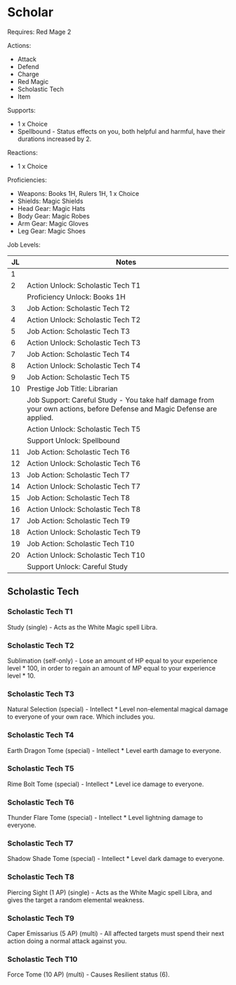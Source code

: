 # Scholar

Requires: Red Mage 2

Actions:

- Attack
- Defend
- Charge
- Red Magic
- Scholastic Tech
- Item

Supports:

- 1 x Choice
- Spellbound - Status effects on you, both helpful and harmful, have their durations increased by 2.

Reactions:

- 1 x Choice

Proficiencies:

- Weapons: Books 1H, Rulers 1H, 1 x Choice
- Shields: Magic Shields
- Head Gear: Magic Hats
- Body Gear: Magic Robes
- Arm Gear: Magic Gloves
- Leg Gear: Magic Shoes

Job Levels:

| JL | Notes |
| --- | --- |
| 1 | 
| 2 | Action Unlock: Scholastic Tech T1
|   | Proficiency Unlock: Books 1H
| 3 | Job Action: Scholastic Tech T2
| 4 | Action Unlock: Scholastic Tech T2
| 5 | Job Action: Scholastic Tech T3
| 6 | Action Unlock: Scholastic Tech T3
| 7 | Job Action: Scholastic Tech T4
| 8 | Action Unlock: Scholastic Tech T4
| 9 | Job Action: Scholastic Tech T5
| 10 | Prestige Job Title: Librarian
|    | Job Support: Careful Study - You take half damage from your own actions, before Defense and Magic Defense are applied.
|    | Action Unlock: Scholastic Tech T5
|    | Support Unlock: Spellbound
| 11 | Job Action: Scholastic Tech T6
| 12 | Action Unlock: Scholastic Tech T6
| 13 | Job Action: Scholastic Tech T7
| 14 | Action Unlock: Scholastic Tech T7
| 15 | Job Action: Scholastic Tech T8
| 16 | Action Unlock: Scholastic Tech T8
| 17 | Job Action: Scholastic Tech T9
| 18 | Action Unlock: Scholastic Tech T9
| 19 | Job Action: Scholastic Tech T10
| 20 | Action Unlock: Scholastic Tech T10
|    | Support Unlock: Careful Study

## Scholastic Tech

### Scholastic Tech T1

Study (single) - Acts as the White Magic spell Libra.

### Scholastic Tech T2

Sublimation (self-only) - Lose an amount of HP equal to your experience level * 100, in order to regain an amount of MP equal to your experience level * 10.

### Scholastic Tech T3

Natural Selection (special) - Intellect * Level non-elemental magical damage to everyone of your own race. Which includes you.

### Scholastic Tech T4

Earth Dragon Tome (special) - Intellect * Level earth damage to everyone.

### Scholastic Tech T5

Rime Bolt Tome (special) - Intellect * Level ice damage to everyone.

### Scholastic Tech T6

Thunder Flare Tome (special) - Intellect * Level lightning damage to everyone.

### Scholastic Tech T7

Shadow Shade Tome (special) - Intellect * Level dark damage to everyone.

### Scholastic Tech T8

Piercing Sight (1 AP) (single) - Acts as the White Magic spell Libra, and gives the target a random elemental weakness.

### Scholastic Tech T9

Caper Emissarius (5 AP) (multi) - All affected targets must spend their next action doing a normal attack against you.

### Scholastic Tech T10

Force Tome (10 AP) (multi) - Causes Resilient status (6).
